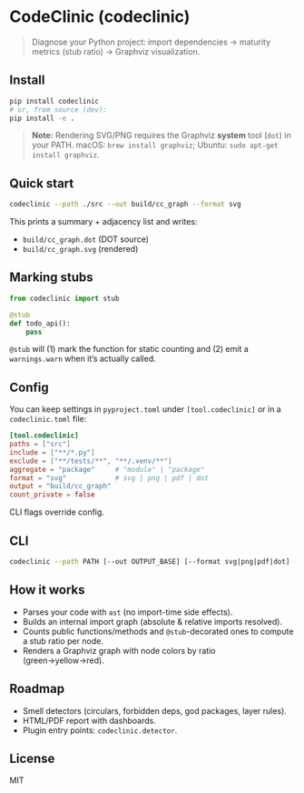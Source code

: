 # CodeClinic (codeclinic)

> Diagnose your Python project: import dependencies → maturity metrics (stub ratio) → Graphviz visualization.

## Install
```bash
pip install codeclinic
# or, from source (dev):
pip install -e .
```
> **Note:** Rendering SVG/PNG requires the Graphviz **system** tool (`dot`) in your PATH. macOS: `brew install graphviz`; Ubuntu: `sudo apt-get install graphviz`.

## Quick start
```bash
codeclinic --path ./src --out build/cc_graph --format svg
```
This prints a summary + adjacency list and writes:
- `build/cc_graph.dot` (DOT source)
- `build/cc_graph.svg` (rendered)

## Marking stubs
```python
from codeclinic import stub

@stub
def todo_api():
    pass
```
`@stub` will (1) mark the function for static counting and (2) emit a `warnings.warn` when it’s actually called.

## Config
You can keep settings in `pyproject.toml` under `[tool.codeclinic]` or in a `codeclinic.toml` file:
```toml
[tool.codeclinic]
paths = ["src"]
include = ["**/*.py"]
exclude = ["**/tests/**", "**/.venv/**"]
aggregate = "package"     # "module" | "package"
format = "svg"            # svg | png | pdf | dot
output = "build/cc_graph"
count_private = false
```
CLI flags override config.

## CLI
```bash
codeclinic --path PATH [--out OUTPUT_BASE] [--format svg|png|pdf|dot] [--aggregate module|package]
```

## How it works
- Parses your code with `ast` (no import-time side effects).
- Builds an internal import graph (absolute & relative imports resolved).
- Counts public functions/methods and `@stub`-decorated ones to compute a stub ratio per node.
- Renders a Graphviz graph with node colors by ratio (green→yellow→red).

## Roadmap
- Smell detectors (circulars, forbidden deps, god packages, layer rules).
- HTML/PDF report with dashboards.
- Plugin entry points: `codeclinic.detector`.

## License
MIT
